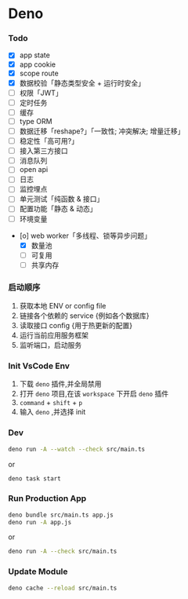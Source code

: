 # Deno

### Todo

- [x] app state
- [x] app cookie
- [x] scope route
- [x] 数据校验「静态类型安全 + 运行时安全」
- [ ] 权限「JWT」
- [ ] 定时任务
- [ ] 缓存
- [ ] type ORM
- [ ] 数据迁移「reshape?」「一致性; 冲突解决; 增量迁移」
- [ ] 稳定性「高可用?」
- [ ] 接入第三方接口
- [ ] 消息队列
- [ ] open api
- [ ] 日志
- [ ] 监控埋点
- [ ] 单元测试「纯函数 & 接口」
- [ ] 配置功能「静态 & 动态」
- [ ] 环境变量
- [o] web worker「多线程、锁等异步问题」
  - [x] 数量池
  - [ ] 可复用
  - [ ] 共享内存

### 启动顺序

1. 获取本地 ENV or config file
2. 链接各个依赖的 service {例如各个数据库}
3. 读取接口 config {用于热更新的配置}
4. 运行当前应用服务框架
5. 监听端口，启动服务

### Init VsCode Env

1. 下载 `deno` 插件,并全局禁用
2. 打开 `deno` 项目,在该 `workspace` 下开启 `deno` 插件
3. `command` + `shift` + `p`
4. 输入 `deno` ,并选择 init

### Dev

```bash
deno run -A --watch --check src/main.ts
```

or

```bash
deno task start
```

### Run Production App

```bash
deno bundle src/main.ts app.js
deno run -A app.js
```

or

```bash
deno run -A --check src/main.ts
```

### Update Module

```bash
deno cache --reload src/main.ts
```
